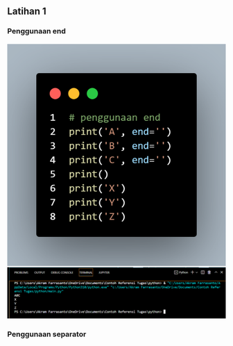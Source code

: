 ## Latihan 1

### Penggunaan end

####
![gambar](gambar/gambar2.png)
![gambar](gambar/gambar2(a).png)

### Penggunaan separator

####

